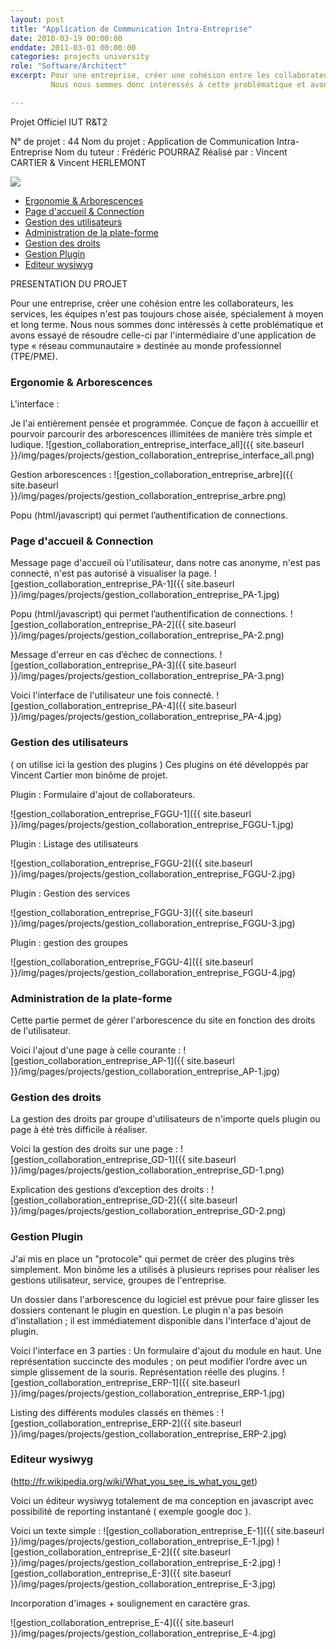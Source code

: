 ```yaml
---
layout: post
title: "Application de Communication Intra-Entreprise"
date: 2010-03-19 00:00:00
enddate: 2011-03-01 00:00:00
categories: projects university
role: "Software/Architect"
excerpt: Pour une entreprise, créer une cohésion entre les collaborateurs, les services, les équipes n'est pas toujours chose aisée, spécialement à moyen et long terme.
         Nous nous sommes donc intéressés à cette problématique et avons essayé de résoudre celle-ci par l'intermédiaire d'une application de type « réseau communautaire » destinée au monde professionnel (TPE/PME).

---
```



Projet Officiel IUT R&T2

N° de projet : 44
Nom du projet : Application de Communication Intra-Entreprise
Nom du tuteur : Frédéric POURRAZ
Réalisé par : Vincent CARTIER & Vincent HERLEMONT


<div class="row">
    <div class="s12 center-align">
        <img src="{{ site.baseurl }}/img/pages/projects/gestion_collaboration_entreprise-projet.png">
    </div>
</div>

<ul id="slide-out" class="side-nav fixed">
   <li><a href="#ergonomie_et_arborescences">Ergonomie & Arborescences</a></li>
   <li><a href="#page_daccueil_et_connection">Page d'accueil & Connection</a></li>
   <li><a href="#gestion_des_utilisateurs">Gestion des utilisateurs</a></li>
   <li><a href="#administration_de_la_plate-forme">Administration de la plate-forme</a></li>
   <li><a href="#gestion_des_droits">Gestion des droits</a></li>
   <li><a href="#gestion_plugin">Gestion Plugin</a></li>
   <li><a href="#editeur_wysiwyg">Editeur wysiwyg</a></li>
</ul>

PRESENTATION DU PROJET

Pour une entreprise, créer une cohésion entre les collaborateurs, les services, les équipes n'est pas toujours chose aisée, spécialement à moyen et long terme.
Nous nous sommes donc intéressés à cette problématique et avons essayé de résoudre celle-ci par l'intermédiaire d'une application de type « réseau communautaire » destinée au monde professionnel (TPE/PME).

<div id="ergonomie_et_arborescences"></div>

### Ergonomie & Arborescences

L'interface :

Je l'ai entièrement pensée et programmée.
Conçue de façon à accueillir et pourvoir parcourir des arborescences illimitées de manière très simple et ludique.
![gestion_collaboration_entreprise_interface_all]({{ site.baseurl }}/img/pages/projects/gestion_collaboration_entreprise_interface_all.png)

Gestion arborescences :
![gestion_collaboration_entreprise_arbre]({{ site.baseurl }}/img/pages/projects/gestion_collaboration_entreprise_arbre.png)

Popu (html/javascript) qui permet l’authentification de connections.

<div id="page_daccueil_et_connection"></div>

### Page d'accueil & Connection

Message page d'accueil où l'utilisateur, dans notre cas anonyme, n'est pas connecté, n'est pas autorisé à visualiser la page.
![gestion_collaboration_entreprise_PA-1]({{ site.baseurl }}/img/pages/projects/gestion_collaboration_entreprise_PA-1.jpg)

Popu (html/javascript) qui permet l’authentification de connections.
![gestion_collaboration_entreprise_PA-2]({{ site.baseurl }}/img/pages/projects/gestion_collaboration_entreprise_PA-2.png)

Message d'erreur en cas d’échec de connections.
![gestion_collaboration_entreprise_PA-3]({{ site.baseurl }}/img/pages/projects/gestion_collaboration_entreprise_PA-3.png)

Voici l'interface de l'utilisateur une fois connecté.
![gestion_collaboration_entreprise_PA-4]({{ site.baseurl }}/img/pages/projects/gestion_collaboration_entreprise_PA-4.jpg)

<div id="gestion_des_utilisateurs"></div>

### Gestion des utilisateurs

( on utilise ici la gestion des plugins )
Ces plugins on été développés par Vincent Cartier mon binôme de projet.


Plugin : Formulaire d'ajout de collaborateurs.

![gestion_collaboration_entreprise_FGGU-1]({{ site.baseurl }}/img/pages/projects/gestion_collaboration_entreprise_FGGU-1.jpg)


Plugin : Listage des utilisateurs

![gestion_collaboration_entreprise_FGGU-2]({{ site.baseurl }}/img/pages/projects/gestion_collaboration_entreprise_FGGU-2.jpg)

Plugin : Gestion des services

![gestion_collaboration_entreprise_FGGU-3]({{ site.baseurl }}/img/pages/projects/gestion_collaboration_entreprise_FGGU-3.jpg)

Plugin : gestion des groupes

![gestion_collaboration_entreprise_FGGU-4]({{ site.baseurl }}/img/pages/projects/gestion_collaboration_entreprise_FGGU-4.jpg)

<div id="administration_de_la_plate-forme"></div>

### Administration de la plate-forme

Cette partie permet de gérer l'arborescence du site en fonction des droits de l'utilisateur.

Voici l'ajout d'une page à celle courante :
![gestion_collaboration_entreprise_AP-1]({{ site.baseurl }}/img/pages/projects/gestion_collaboration_entreprise_AP-1.jpg)


<div id="gestion_des_droits"></div>

### Gestion des droits

La gestion des droits par groupe d'utilisateurs de n'importe quels plugin ou page à été très difficile à réaliser.

Voici la gestion des droits sur une page :
![gestion_collaboration_entreprise_GD-1]({{ site.baseurl }}/img/pages/projects/gestion_collaboration_entreprise_GD-1.png)

Explication des gestions d’exception des droits :
![gestion_collaboration_entreprise_GD-2]({{ site.baseurl }}/img/pages/projects/gestion_collaboration_entreprise_GD-2.png)

<div id="gestion_plugin"></div>

### Gestion Plugin

J'ai mis en place un "protocole" qui permet de créer des plugins très simplement.
Mon binôme les a utilisés à plusieurs reprises pour réaliser les gestions utilisateur, service, groupes de l'entreprise.

Un dossier dans l'arborescence du logiciel est prévue pour faire glisser les dossiers contenant le plugin en question.
Le  plugin n'a pas besoin d'installation ; il est immédiatement disponible dans l'interface d'ajout de plugin.


Voici l'interface en 3 parties :
Un formulaire d'ajout du module en haut.
Une représentation succincte des modules ; on peut modifier l’ordre avec un simple glissement de la  souris.
Représentation réelle des plugins.
![gestion_collaboration_entreprise_ERP-1]({{ site.baseurl }}/img/pages/projects/gestion_collaboration_entreprise_ERP-1.jpg)


Listing des différents modules classés en thèmes :
![gestion_collaboration_entreprise_ERP-2]({{ site.baseurl }}/img/pages/projects/gestion_collaboration_entreprise_ERP-2.jpg)

<div id="editeur_wysiwyg"></div>

### Editeur wysiwyg

(http://fr.wikipedia.org/wiki/What_you_see_is_what_you_get)

Voici un éditeur wysiwyg totalement de ma conception en javascript avec possibilité de reporting instantané ( exemple google doc ).

Voici un texte simple :
![gestion_collaboration_entreprise_E-1]({{ site.baseurl }}/img/pages/projects/gestion_collaboration_entreprise_E-1.jpg)
![gestion_collaboration_entreprise_E-2]({{ site.baseurl }}/img/pages/projects/gestion_collaboration_entreprise_E-2.jpg)
![gestion_collaboration_entreprise_E-3]({{ site.baseurl }}/img/pages/projects/gestion_collaboration_entreprise_E-3.jpg)

Incorporation d'images + soulignement en caractère gras.

![gestion_collaboration_entreprise_E-4]({{ site.baseurl }}/img/pages/projects/gestion_collaboration_entreprise_E-4.jpg)
